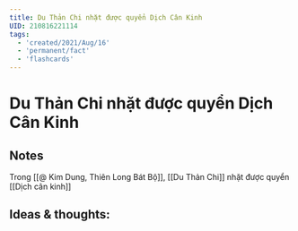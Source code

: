 ```yaml
---
title: Du Thản Chi nhặt được quyển Dịch Cân Kinh
UID: 210816221114
tags:
  - 'created/2021/Aug/16'
  - 'permanent/fact'
  - 'flashcards'
---
```

# Du Thản Chi nhặt được quyển Dịch Cân Kinh

## Notes
Trong [[@ Kim Dung, Thiên Long Bát Bộ]], [[Du Thản Chi]] nhặt được quyển [[Dịch cân kinh]]

## Ideas & thoughts:

